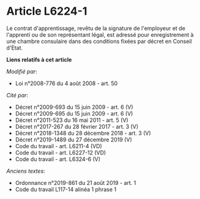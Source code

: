 # Article L6224-1

Le  contrat d'apprentissage, revêtu de la signature de l'employeur et de l'apprenti ou de son représentant légal, est adressé
pour enregistrement à une chambre consulaire dans des conditions fixées par décret en Conseil d'Etat.

**Liens relatifs à cet article**

_Modifié par_:

  - Loi n°2008-776 du 4 août 2008 - art. 50

_Cité par_:

  - Décret n°2009-693 du 15 juin 2009 - art. 6 (V)
  - Décret n°2009-695 du 15 juin 2009 - art. 6 (V)
  - Décret n°2011-523 du 16 mai 2011 - art. 5 (V)
  - Décret n°2017-267 du 28 février 2017 - art. 3 (V)
  - Décret n°2018-1348 du 28 décembre 2018 - art. 3 (V)
  - Décret n°2019-1489 du 27 décembre 2019 (V)
  - Code du travail - art. L6211-4 (VD)
  - Code du travail - art. L6227-12 (VD)
  - Code du travail - art. L6324-6 (V)

_Anciens textes_:

  - Ordonnance n°2019-861 du 21 août 2019 - art. 1
  - Code du travail L117-14 alinéa 1 phrase 1
